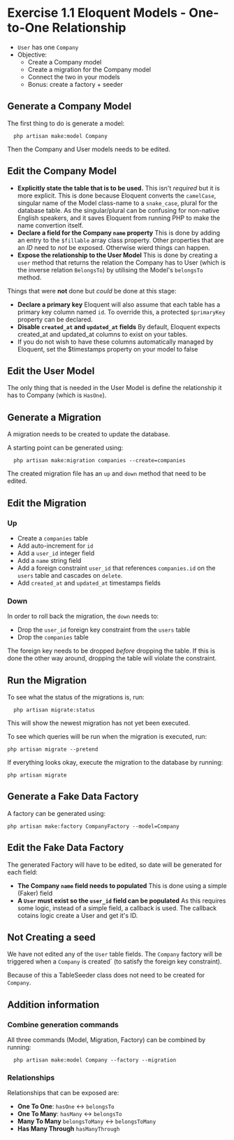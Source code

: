 # Exercise 1.1 Eloquent Models - One-to-One Relationship

- `User` has one `Company`
- Objective:
  - Create a Company model
  - Create a migration for the Company model
  - Connect the two in your models
  - Bonus: create a factory + seeder

## Generate a Company Model

The first thing to do is generate a model:

```
  php artisan make:model Company
```

Then the Company and User models needs to be edited.

## Edit the Company Model

- **Explicitly state the table that is to be used.**
  This isn't _required_ but it is more explicit. This is done because Eloquent
  converts the `camelCase`, singular name of the Model class-name to a
  `snake_case`, plural for the database table. As the singular/plural can be
  confusing for non-native English speakers, and it saves Eloquent from running
  PHP to make the name convertion itself.
- **Declare a field for the Company `name` property**
  This is done by adding an entry to the `$fillable` array class property. Other
  properties that are an _ID_ need to _not_ be exposed. Otherwise wierd things
  can happen.
- **Expose the relationship to the User Model**
  This is done by creating a `user` method that returns the relation the Company
  has to User (which is the inverse relation `BelongsTo`) by utilising the
  Model's `belongsTo` method.

Things that were **not** done but _could_ be done at this stage:

- **Declare a primary key**
  Eloquent will also assume that each table has a
  primary key column named `id`. To override this,  a protected `$primaryKey`
  property can be declared.
- **Disable `created_at` and `updated_at` fields**
  By default, Eloquent expects created_at and updated_at columns to exist on your tables.
- If you do not wish to have these columns automatically managed by Eloquent,
  set the  $timestamps property on your model to false

## Edit the User Model

The only thing that is needed in the User Model is define the relationship it
has to Company (which is `HasOne`).

## Generate a Migration

A migration needs to be created to update the database.

A starting point can be generated using:

```
  php artisan make:migration companies --create=companies
```

The created migration file has an `up` and `down` method that need to be edited.

## Edit the Migration

### Up

- Create a `companies` table
- Add auto-increment for `id`
- Add a `user_id` integer field
- Add a `name` string field
- Add a foreign constraint `user_id` that references `companies.id` on the
  `users` table and cascades on `delete`.
- Add `created_at` and `updated_at` timestamps fields

### Down

In order to roll back the migration, the `down` needs to:

- Drop the `user_id` foreign key constraint from the `users` table
- Drop the `companies` table

The foreign key needs to be dropped _before_ dropping the table. If this is done
the other way around, dropping the table will violate the constraint.

## Run the Migration

To see what the status of the migrations is, run:

```
  php artisan migrate:status
```

This will show the newest migration has not yet been executed.

To see which queries will be run when the migration is executed, run:

```
php artisan migrate --pretend
```

If everything looks okay, execute the migration to the database by running:

```
php artisan migrate
```

## Generate a Fake Data Factory

A factory can be generated using:

```
php artisan make:factory CompanyFactory --model=Company
```

## Edit the Fake Data Factory

The generated Factory will have to be edited, so date will be generated for each
field:

- **The Company `name` field needs to populated**
  This is done using a simple (Faker) field
- **A `User` must exist so the `user_id` field can be populated**
  As this requires some logic, instead of a simple field, a callback is used.
  The callback cotains logic create a User and get it's ID.

## **Not** Creating a seed

We have not edited any of the `User` table fields. The `Company` factory will be
triggered when a `Company` is created` (to satisfy the foreign key constraint).

Because of this a TableSeeder class does not need to be created for `Company`.

## Addition information

### Combine generation commands

All three commands (Model, Migration, Factory) can be combined by running:

```
  php artisan make:model Company --factory --migration
```

### Relationships

Relationships that can be exposed are:

- **One To One**: `hasOne` ↔️ `belongsTo`
- **One To Many**: `hasMany` ↔️ `belongsTo`
- **Many To Many** `belongsToMany` ↔️ `belongsToMany`
- **Has Many Through** `hasManyThrough`